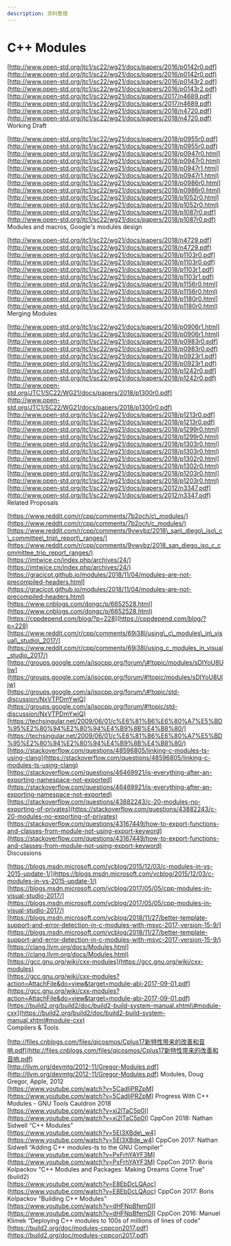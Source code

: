 ```yaml
---
description: 资料整理
---
```


# C++ Modules

[http://www.open-std.org/jtc1/sc22/wg21/docs/papers/2016/p0142r0.pdf](http://www.open-std.org/jtc1/sc22/wg21/docs/papers/2016/p0142r0.pdf)  
[http://www.open-std.org/jtc1/sc22/wg21/docs/papers/2016/p0143r2.pdf](http://www.open-std.org/jtc1/sc22/wg21/docs/papers/2016/p0143r2.pdf)  
[http://www.open-std.org/jtc1/sc22/wg21/docs/papers/2017/n4689.pdf](http://www.open-std.org/jtc1/sc22/wg21/docs/papers/2017/n4689.pdf)  
[http://www.open-std.org/jtc1/sc22/wg21/docs/papers/2018/n4720.pdf](http://www.open-std.org/jtc1/sc22/wg21/docs/papers/2018/n4720.pdf)  
 Working Draft  
  
[http://www.open-std.org/jtc1/sc22/wg21/docs/papers/2018/p0955r0.pdf](http://www.open-std.org/jtc1/sc22/wg21/docs/papers/2018/p0955r0.pdf)  
[http://www.open-std.org/jtc1/sc22/wg21/docs/papers/2018/p0947r0.html](http://www.open-std.org/jtc1/sc22/wg21/docs/papers/2018/p0947r0.html)  
[http://www.open-std.org/jtc1/sc22/wg21/docs/papers/2018/p0947r1.html](http://www.open-std.org/jtc1/sc22/wg21/docs/papers/2018/p0947r1.html)  
[http://www.open-std.org/jtc1/sc22/wg21/docs/papers/2018/p0986r0.html](http://www.open-std.org/jtc1/sc22/wg21/docs/papers/2018/p0986r0.html)  
[http://www.open-std.org/jtc1/sc22/wg21/docs/papers/2018/p1052r0.html](http://www.open-std.org/jtc1/sc22/wg21/docs/papers/2018/p1052r0.html)  
[http://www.open-std.org/jtc1/sc22/wg21/docs/papers/2018/p1087r0.pdf](http://www.open-std.org/jtc1/sc22/wg21/docs/papers/2018/p1087r0.pdf)  
 Modules and macros, Google's modules design  

[http://www.open-std.org/jtc1/sc22/wg21/docs/papers/2018/n4729.pdf](http://www.open-std.org/jtc1/sc22/wg21/docs/papers/2018/n4729.pdf)  
[http://www.open-std.org/jtc1/sc22/wg21/docs/papers/2018/p1103r0.pdf](http://www.open-std.org/jtc1/sc22/wg21/docs/papers/2018/p1103r0.pdf)  
[http://www.open-std.org/jtc1/sc22/wg21/docs/papers/2018/p1103r1.pdf](http://www.open-std.org/jtc1/sc22/wg21/docs/papers/2018/p1103r1.pdf)  
[http://www.open-std.org/jtc1/sc22/wg21/docs/papers/2018/p1156r0.html](http://www.open-std.org/jtc1/sc22/wg21/docs/papers/2018/p1156r0.html)  
[http://www.open-std.org/jtc1/sc22/wg21/docs/papers/2018/p1180r0.html](http://www.open-std.org/jtc1/sc22/wg21/docs/papers/2018/p1180r0.html)  
 Merging Modules  
  
[http://www.open-std.org/jtc1/sc22/wg21/docs/papers/2018/p0906r1.html](http://www.open-std.org/jtc1/sc22/wg21/docs/papers/2018/p0906r1.html)  
[http://www.open-std.org/jtc1/sc22/wg21/docs/papers/2018/p0983r0.pdf](http://www.open-std.org/jtc1/sc22/wg21/docs/papers/2018/p0983r0.pdf)  
[http://www.open-std.org/jtc1/sc22/wg21/docs/papers/2018/p0923r1.pdf](http://www.open-std.org/jtc1/sc22/wg21/docs/papers/2018/p0923r1.pdf)  
[http://www.open-std.org/jtc1/sc22/wg21/docs/papers/2018/p1242r0.pdf](http://www.open-std.org/jtc1/sc22/wg21/docs/papers/2018/p1242r0.pdf)  
[http://www.open-std.org/JTC1/SC22/WG21/docs/papers/2018/p1300r0.pdf](http://www.open-std.org/JTC1/SC22/WG21/docs/papers/2018/p1300r0.pdf)  
[http://www.open-std.org/jtc1/sc22/wg21/docs/papers/2018/p1213r0.pdf](http://www.open-std.org/jtc1/sc22/wg21/docs/papers/2018/p1213r0.pdf)  
[http://www.open-std.org/jtc1/sc22/wg21/docs/papers/2018/p1299r0.html](http://www.open-std.org/jtc1/sc22/wg21/docs/papers/2018/p1299r0.html)  
[http://www.open-std.org/jtc1/sc22/wg21/docs/papers/2018/p1303r0.html](http://www.open-std.org/jtc1/sc22/wg21/docs/papers/2018/p1303r0.html)  
[http://www.open-std.org/jtc1/sc22/wg21/docs/papers/2018/p1302r0.html](http://www.open-std.org/jtc1/sc22/wg21/docs/papers/2018/p1302r0.html)  
[http://www.open-std.org/jtc1/sc22/wg21/docs/papers/2018/p1203r0.html](http://www.open-std.org/jtc1/sc22/wg21/docs/papers/2018/p1203r0.html)  
[http://www.open-std.org/jtc1/sc22/wg21/docs/papers/2012/n3347.pdf](http://www.open-std.org/jtc1/sc22/wg21/docs/papers/2012/n3347.pdf)  
 Related Proposals

[https://www.reddit.com/r/cpp/comments/7b2och/c\_modules/](https://www.reddit.com/r/cpp/comments/7b2och/c_modules/)  
[https://www.reddit.com/r/cpp/comments/9vwvbz/2018\_san\_diego\_iso\_c\_committee\_trip\_report\_ranges/](https://www.reddit.com/r/cpp/comments/9vwvbz/2018_san_diego_iso_c_committee_trip_report_ranges/)  
[https://imtwice.cn/index.php/archives/24/](https://imtwice.cn/index.php/archives/24/)  
[https://gracicot.github.io/modules/2018/11/04/modules-are-not-precompiled-headers.html](https://gracicot.github.io/modules/2018/11/04/modules-are-not-precompiled-headers.html)  
[https://www.cnblogs.com/dongc/p/6652528.html](https://www.cnblogs.com/dongc/p/6652528.html)  
[https://cppdepend.com/blog/?p=228](https://cppdepend.com/blog/?p=228)  
[https://www.reddit.com/r/cpp/comments/69i38l/using\_c\_modules\_in\_visual\_studio\_2017/](https://www.reddit.com/r/cpp/comments/69i38l/using_c_modules_in_visual_studio_2017/)  
[https://groups.google.com/a/isocpp.org/forum/\#!topic/modules/sDIYoU8Uljw](https://groups.google.com/a/isocpp.org/forum/#!topic/modules/sDIYoU8Uljw)  
[https://groups.google.com/a/isocpp.org/forum/\#!topic/std-discussion/NxVTPDmYwjQ](https://groups.google.com/a/isocpp.org/forum/#!topic/std-discussion/NxVTPDmYwjQ)  
[https://techsingular.net/2009/06/01/c%E6%81%B6%E6%80%A7%E5%BD%95%E2%80%94%E2%80%94%E4%B9%8B%E4%B8%80/](https://techsingular.net/2009/06/01/c%E6%81%B6%E6%80%A7%E5%BD%95%E2%80%94%E2%80%94%E4%B9%8B%E4%B8%80/)  
[https://stackoverflow.com/questions/48596805/linking-c-modules-ts-using-clang](https://stackoverflow.com/questions/48596805/linking-c-modules-ts-using-clang)  
[https://stackoverflow.com/questions/46469921/is-everything-after-an-exporting-namespace-not-exported](https://stackoverflow.com/questions/46469921/is-everything-after-an-exporting-namespace-not-exported)  
[https://stackoverflow.com/questions/43882243/c-20-modules-no-exporting-of-privates](https://stackoverflow.com/questions/43882243/c-20-modules-no-exporting-of-privates)  
[https://stackoverflow.com/questions/43167449/how-to-export-functions-and-classes-from-module-not-using-export-keyword](https://stackoverflow.com/questions/43167449/how-to-export-functions-and-classes-from-module-not-using-export-keyword)  
 Discussions

[https://blogs.msdn.microsoft.com/vcblog/2015/12/03/c-modules-in-vs-2015-update-1/](https://blogs.msdn.microsoft.com/vcblog/2015/12/03/c-modules-in-vs-2015-update-1/)  
[https://blogs.msdn.microsoft.com/vcblog/2017/05/05/cpp-modules-in-visual-studio-2017/](https://blogs.msdn.microsoft.com/vcblog/2017/05/05/cpp-modules-in-visual-studio-2017/)  
[https://blogs.msdn.microsoft.com/vcblog/2018/11/27/better-template-support-and-error-detection-in-c-modules-with-msvc-2017-version-15-9/](https://blogs.msdn.microsoft.com/vcblog/2018/11/27/better-template-support-and-error-detection-in-c-modules-with-msvc-2017-version-15-9/)  
[https://clang.llvm.org/docs/Modules.html](https://clang.llvm.org/docs/Modules.html)  
[https://gcc.gnu.org/wiki/cxx-modules](https://gcc.gnu.org/wiki/cxx-modules)  
[https://gcc.gnu.org/wiki/cxx-modules?action=AttachFile&do=view&target=module-abi-2017-09-01.pdf](https://gcc.gnu.org/wiki/cxx-modules?action=AttachFile&do=view&target=module-abi-2017-09-01.pdf)  
[https://build2.org/build2/doc/build2-build-system-manual.xhtml\#module-cxx](https://build2.org/build2/doc/build2-build-system-manual.xhtml#module-cxx)  
 Compilers & Tools

[http://files.cnblogs.com/files/qicosmos/Cplus17新特性带来的改善和音响.pdf](http://files.cnblogs.com/files/qicosmos/Cplus17新特性带来的改善和音响.pdf)   
[http://llvm.org/devmtg/2012-11/Gregor-Modules.pdf](http://llvm.org/devmtg/2012-11/Gregor-Modules.pdf) Modules, Doug Gregor, Apple, 2012  
[https://www.youtube.com/watch?v=5CadIjPRZpM](https://www.youtube.com/watch?v=5CadIjPRZpM) Progress With C++ Modules - GNU Tools Cauldron 2018  
[https://www.youtube.com/watch?v=xi2lTaC5p0I](https://www.youtube.com/watch?v=xi2lTaC5p0I) CppCon 2018: Nathan Sidwell “C++ Modules”  
[https://www.youtube.com/watch?v=5EI3XBde\_w4](https://www.youtube.com/watch?v=5EI3XBde_w4) CppCon 2017: Nathan Sidwell “Adding C++ modules-ts to the GNU Compiler”  
[https://www.youtube.com/watch?v=PxFrhYAYF3M](https://www.youtube.com/watch?v=PxFrhYAYF3M) CppCon 2017: Boris Kolpackov “C++ Modules and Packages: Making Dreams Come True” \(build2\)  
[https://www.youtube.com/watch?v=E8EbDcLQAoc](https://www.youtube.com/watch?v=E8EbDcLQAoc) CppCon 2017: Boris Kolpackov “Building C++ Modules”  
[https://www.youtube.com/watch?v=dHFNpBfemDI](https://www.youtube.com/watch?v=dHFNpBfemDI) CppCon 2016: Manuel Klimek “Deploying C++ modules to 100s of millions of lines of code"  
[https://build2.org/doc/modules-cppcon2017.pdf](https://build2.org/doc/modules-cppcon2017.pdf)  
